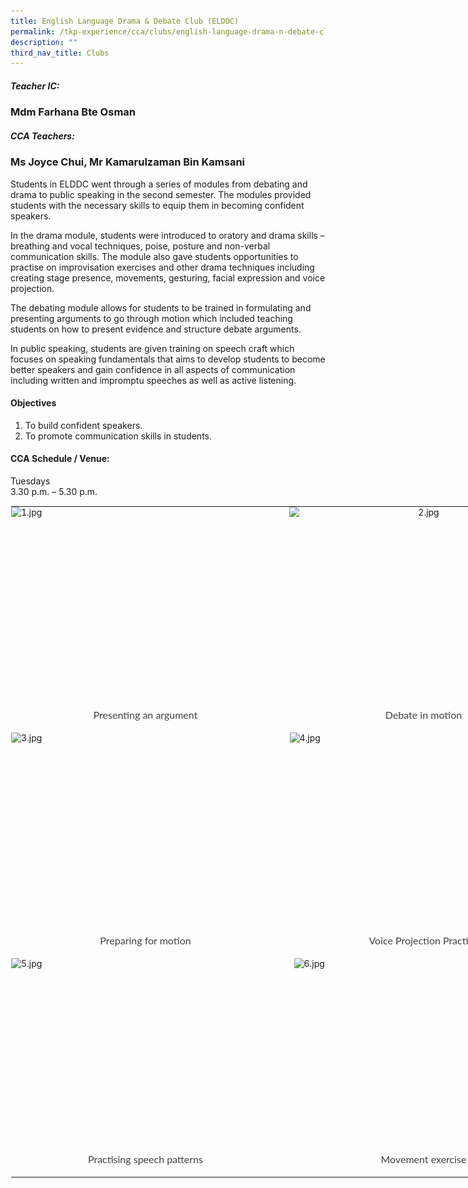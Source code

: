 ```yaml
---
title: English Language Drama & Debate Club (ELDDC)
permalink: /tkp-experience/cca/clubs/english-language-drama-n-debate-club-elddc/
description: ""
third_nav_title: Clubs
---
```

##### Teacher IC:

### Mdm Farhana Bte Osman 

##### CCA Teachers:

### Ms Joyce Chui, Mr Kamarulzaman Bin Kamsani

Students in ELDDC went through a series of modules from debating and drama to public speaking in the second semester. The modules provided students with the necessary skills to equip them in becoming confident speakers.

  

In the drama module, students were introduced to oratory and drama skills – breathing and vocal techniques, poise, posture and non-verbal communication skills. The module also gave students opportunities to practise on improvisation exercises and other drama techniques including creating stage presence, movements, gesturing, facial expression and voice projection.

  

The debating module allows for students to be trained in formulating and presenting arguments to go through motion which included teaching students on how to present evidence and structure debate arguments.

  

In public speaking, students are given training on speech craft which focuses on speaking fundamentals that aims to develop students to become better speakers and gain confidence in all aspects of communication including written and impromptu speeches as well as active listening.

#### Objectives

1.  To build confident speakers.
2.  To promote communication skills in students.

#### CCA Schedule / Venue:

Tuesdays <br>
3.30 p.m. – 5.30 p.m.

<table style="margin: auto; outline: 0px; padding: 0px; border-collapse: collapse; clear: both; border: 1px solid transparent; table-layout: fixed; width: 864px;" class="ive_eobj_center ives_tab_kosong"><tbody style="margin: 0px; outline: 0px; padding: 0px;"><tr style="margin: 0px; outline: 0px; padding: 0px;"><td style="margin: 0px; outline: 0px; padding: 0px 15px 15px 0px; vertical-align: top;"><img style="margin: auto; outline: 0px; padding: 0px; border: none; max-width: 100%; clear: both; display: block; width: 430px; height: 321px;" class="ive_eobj_center" alt="1.jpg" src="![](/images/Presenting%20an%20argument.jpeg)"><div style="margin: 0px; outline: 0px; padding: 0px; line-height: 24.96px; color: rgb(65, 64, 66); font-family: Lato, sans-serif; font-size: 16px; font-weight: 400; text-align: center;">Presenting an argument</div></td><td style="margin: 0px; outline: 0px; padding: 0px 15px 15px 0px; vertical-align: top;"><img style="margin: auto; outline: 0px; padding: 0px; border: none; max-width: 100%; clear: both; display: block; text-align: center; width: 430px; height: 321px;" class="ive_eobj_center" alt="2.jpg" src="![](/images/Debate%20in%20motion.jpeg)"><div style="margin: 0px; outline: 0px; padding: 0px; line-height: 24.96px; color: rgb(65, 64, 66); font-family: Lato, sans-serif; font-size: 16px; font-weight: 400; text-align: center;">Debate in motion</div></td></tr><tr style="margin: 0px; outline: 0px; padding: 0px;"><td style="margin: 0px; outline: 0px; padding: 0px 15px 15px 0px; vertical-align: top;"><img style="margin: auto; outline: 0px; padding: 0px; border: none; max-width: 100%; clear: both; display: block; width: 430px; height: 321px;" class="ive_eobj_center" alt="3.jpg" src="![](/images/Preparing%20for%20motion.jpeg)"><div style="margin: 0px; outline: 0px; padding: 0px; line-height: 24.96px; color: rgb(65, 64, 66); font-family: Lato, sans-serif; font-size: 16px; font-weight: 400; text-align: center;">Preparing for motion</div></td><td style="margin: 0px; outline: 0px; padding: 0px 15px 15px 0px; vertical-align: top;"><img style="margin: auto; outline: 0px; padding: 0px; border: none; max-width: 100%; clear: both; display: block; width: 429px; height: 321px;" class="ive_eobj_center" alt="4.jpg" src="![](/images/Voice%20projecting%20practice.jpeg)"><div style="margin: 0px; outline: 0px; padding: 0px; line-height: 24.96px; color: rgb(65, 64, 66); font-family: Lato, sans-serif; font-size: 16px; font-weight: 400; text-align: center;">Voice Projection Practice</div></td></tr><tr style="margin: 0px; outline: 0px; padding: 0px;"><td style="margin: 0px; outline: 0px; padding: 0px 15px 15px 0px; vertical-align: top;"><img style="margin: auto; outline: 0px; padding: 0px; border: none; max-width: 100%; clear: both; display: block; width: 430px; height: 310px;" class="ive_eobj_center" alt="5.jpg" src="![](/images/Practising%20speech%20patterns.jpeg)"><div style="margin: 0px; outline: 0px; padding: 0px; line-height: 24.96px; color: rgb(65, 64, 66); font-family: Lato, sans-serif; font-size: 16px; font-weight: 400; text-align: center;">Practising speech patterns</div></td><td style="margin: 0px; outline: 0px; padding: 0px 15px 15px 0px; vertical-align: top;"><img style="margin: auto; outline: 0px; padding: 0px; border: none; max-width: 100%; clear: both; display: block; width: 415px; height: 310px;" class="ive_eobj_center" alt="6.jpg" src="![](/images/Movement%20exercise.jpeg)"><div style="margin: 0px; outline: 0px; padding: 0px; line-height: 24.96px; color: rgb(65, 64, 66); font-family: Lato, sans-serif; font-size: 16px; font-weight: 400; text-align: center;">Movement exercise</div></td></tr></tbody></table>